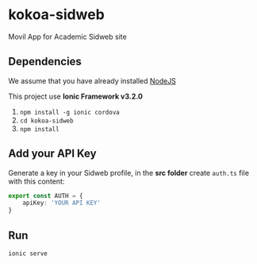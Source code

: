 # kokoa-sidweb

Movil App for Academic Sidweb site

## Dependencies

We assume that you have already installed [NodeJS](https://nodejs.org)

This project use **Ionic Framework v3.2.0**

1) `npm install -g ionic cordova`
2) `cd kokoa-sidweb`
3) `npm install`

## Add your API Key

Generate a key in your Sidweb profile, in the **src folder** create `auth.ts` file with this content:

```typescript
export const AUTH = {
    apiKey: 'YOUR API KEY'
}
```


## Run

`ionic serve`